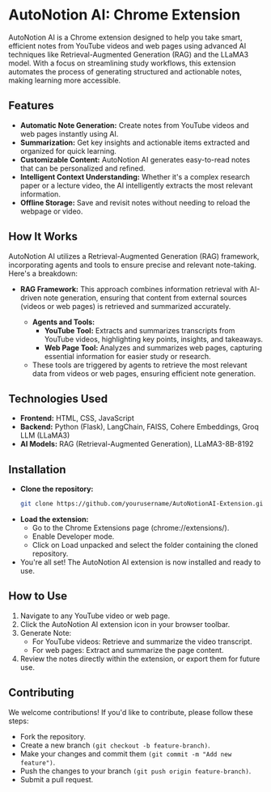 # AutoNotion AI: Chrome Extension
AutoNotion AI is a Chrome extension designed to help you take smart, efficient notes from YouTube videos and web pages using advanced AI techniques like Retrieval-Augmented Generation (RAG) and the LLaMA3 model. With a focus on streamlining study workflows, this extension automates the process of generating structured and actionable notes, making learning more accessible.

## Features
- **Automatic Note Generation:** Create notes from YouTube videos and web pages instantly using AI.
- **Summarization:** Get key insights and actionable items extracted and organized for quick learning.
- **Customizable Content:** AutoNotion AI generates easy-to-read notes that can be personalized and refined.
- **Intelligent Context Understanding:** Whether it's a complex research paper or a lecture video, the AI intelligently extracts the most relevant information.
- **Offline Storage:** Save and revisit notes without needing to reload the webpage or video.

## How It Works
AutoNotion AI utilizes a Retrieval-Augmented Generation (RAG) framework, incorporating agents and tools to ensure precise and relevant note-taking. Here's a breakdown:

- **RAG Framework:** This approach combines information retrieval with AI-driven note generation, ensuring that content from external sources (videos or web pages) is retrieved and summarized accurately.
  
    - **Agents and Tools:**
        - **YouTube Tool:** Extracts and summarizes transcripts from YouTube videos, highlighting key points, insights, and takeaways.
        - **Web Page Tool:** Analyzes and summarizes web pages, capturing essential information for easier study or research.
    - These tools are triggered by agents to retrieve the most relevant data from videos or web pages, ensuring efficient note generation.

## Technologies Used
- **Frontend:** HTML, CSS, JavaScript
- **Backend:** Python (Flask), LangChain, FAISS, Cohere Embeddings, Groq LLM (LLaMA3)
- **AI Models:** RAG (Retrieval-Augmented Generation), LLaMA3-8B-8192

## Installation
- **Clone the repository:**
  ``` bash
  git clone https://github.com/yourusername/AutoNotionAI-Extension.git
- **Load the extension:**
  - Go to the Chrome Extensions page (chrome://extensions/).
  - Enable Developer mode.
  - Click on Load unpacked and select the folder containing the cloned repository.
- You're all set! The AutoNotion AI extension is now installed and ready to use.
  
## How to Use
1. Navigate to any YouTube video or web page.
2. Click the AutoNotion AI extension icon in your browser toolbar.
3. Generate Note:
    - For YouTube videos: Retrieve and summarize the video transcript.
    - For web pages: Extract and summarize the page content.
4. Review the notes directly within the extension, or export them for future use.

## Contributing
We welcome contributions! If you'd like to contribute, please follow these steps:

- Fork the repository.
- Create a new branch `(git checkout -b feature-branch)`.
- Make your changes and commit them `(git commit -m "Add new feature")`.
- Push the changes to your branch `(git push origin feature-branch)`.
- Submit a pull request.
